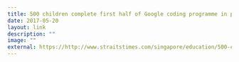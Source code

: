 ```yaml
---
title: 500 children complete first half of Google coding programme in pilot year
date: 2017-05-20
layout: link
description: ""
image: ""
external: https://http://www.straitstimes.com/singapore/education/500-children-complete-first-half-of-google-coding-programme-in-pilot-year
---
```

